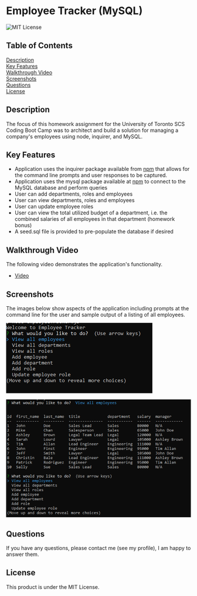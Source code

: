 # Employee Tracker (MySQL)
![MIT License](https://img.shields.io/badge/license-MIT%20License-blue.svg)

## Table of Contents
[Description](#description) <br/>
[Key Features](#key-features) <br/>
[Walkthrough Video](#walkthrough-video) <br/>
[Screenshots](#screenshots) <br/>
[Questions](#questions) <br/>
[License](#license)

## Description
The focus of this homework assignment for the University of Toronto SCS Coding Boot Camp was to architect and build a solution for managing a company's employees using node, inquirer, and MySQL.

## Key Features
- Application uses the inquirer package available from [npm](https://www.npmjs.com/package/inquirer) that allows for the command line prompts and user responses to be captured.
- Application uses the mysql package available at [npm](https://www.npmjs.com/package/mysql) to connect to the MySQL database and perform queries
- User can add departments, roles and employees
- User can view departments, roles and employees
- User can update employee roles
- User can view the total utilized budget of a department, i.e. the combined salaries of all employees in that department (homework bonus)
- A seed.sql file is provided to pre-populate the database if desired

## Walkthrough Video
The following video demonstrates the application's functionality.
- [Video](https://drive.google.com/file/d/1N3gevVnz_28SM0p4SzV2jClLAajMfOav/view?usp=sharing)

## Screenshots
The images below show aspects of the application including prompts at the command line for the user and sample output of a listing of all employees.

![Screenshot of initial user prompt.](./assets/images/employee-tracker-screenshot-01.png)

![Screenshot of view all employees output.](./assets/images/employee-tracker-screenshot-02.png)

## Questions
If you have any questions, please contact me (see my profile), I am happy to answer them.

## License
This product is under the MIT License.
